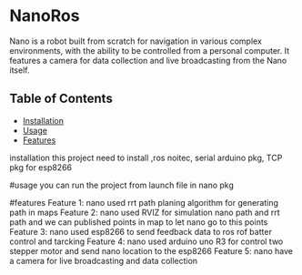 # NanoRos
Nano is a robot built from scratch for navigation in various complex environments, with the ability to be controlled from a personal computer. It features a camera for data collection and live broadcasting from the Nano itself.


## Table of Contents

- [Installation](#installation)
- [Usage](#usage)
- [Features](#features)

installation
this project need to install ,ros noitec, serial arduino pkg, TCP pkg for esp8266

#usage
you can run the project from launch file in nano pkg

#features
  Feature 1: nano used rrt path planing algorithm for generating path in maps
  Feature 2: nano used RVIZ for simulation nano path and rrt path and we can published points in map to let nano go to this points
  Feature 3: nano used esp8266 to send feedback data to ros rof batter control and tarcking
  Feature 4: nano used arduino uno R3 for control two stepper motor and send nano location to the esp8266
  Feature 5: nano have a camera for live broadcasting and data collection
